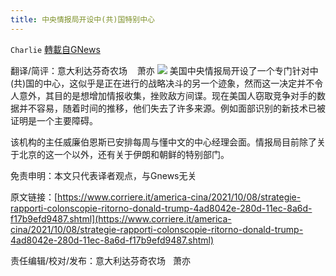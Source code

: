 ```yaml
---
title: 中央情报局开设中(共)国特别中心
---
```

`Charlie` [轉載自GNews](https://gnews.org/zh-hans/1583231/)

翻译/简评：意大利达芬奇农场    萧亦
![](https://assets.gnews.org/wp-content/uploads/2021/10/10096.jpg)
美国中央情报局开设了一个专门针对中(共)国的中心，这似乎是正在进行的战略决斗的另一个迹象，然而这一决定并不令人意外，其目的是想增加情报收集，挫败敌方间谍。现在美国人窃取竞争对手的数据并不容易，随着时间的推移，他们失去了许多来源。例如面部识别的新技术已被证明是一个主要障碍。

该机构的主任威廉伯恩斯已安排每周与懂中文的中心经理会面。情报局目前除了关于北京的这一个以外，还有关于伊朗和朝鲜的特别部门。

免责申明：本文只代表译者观点，与Gnews无关

原文链接：[https://www.corriere.it/america-cina/2021/10/08/strategie-rapporti-colonscopie-ritorno-donald-trump-4ad8042e-280d-11ec-8a6d-f17b9efd9487.shtml](https://www.corriere.it/america-cina/2021/10/08/strategie-rapporti-colonscopie-ritorno-donald-trump-4ad8042e-280d-11ec-8a6d-f17b9efd9487.shtml)

责任编辑/校对/发布：意大利达芬奇农场   萧亦
